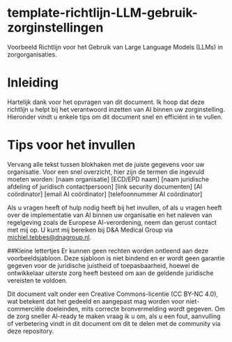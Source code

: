 # template-richtlijn-LLM-gebruik-zorginstellingen
Voorbeeld Richtlijn voor het Gebruik van Large Language Models (LLMs) in zorgorganisaties.

# Inleiding
Hartelijk dank voor het opvragen van dit document. Ik hoop dat deze richtlijn u helpt bij het verantwoord inzetten van AI binnen uw zorginstelling. Hieronder vindt u enkele tips om dit document snel en efficiënt in te vullen.
# Tips voor het invullen
Vervang alle tekst tussen blokhaken met de juiste gegevens voor uw organisatie.
Voor een snel overzicht, hier zijn de termen die ingevuld moeten worden:
	[naam organisatie]
	[ECD/EPD naam]
	[naam juridische afdeling of juridisch contactpersoon]
	[link security documenten]
	[AI coördinator]
	[email AI coördinator]
	[telefoonnummer AI coördinator]

Als u vragen heeft of hulp nodig heeft bij het invullen, of als u vragen heeft over de implementatie van AI binnen uw organisatie en het naleven van regelgeving zoals de Europese AI-verordening, neem dan gerust contact met mij op. U kunt mij bereiken bij D&A Medical Group via michiel.tebbes@dnagroup.nl.

##Kleine lettertjes
Er kunnen geen rechten worden ontleend aan deze voorbeeldsjabloon. Deze sjabloon is niet bindend en er wordt geen garantie gegeven voor de juridische juistheid of toepasbaarheid, hoewel de ontwikkelaar uiterste zorg heeft besteed om aan de geldende juridische vereisten te voldoen. 

Dit document valt onder een Creative Commons-licentie (CC BY-NC 4.0), wat betekent dat het gedeeld en aangepast mag worden voor niet-commerciële doeleinden, mits correcte bronvermelding wordt gegeven. Om de zorg sneller AI-ready te maken vraag ik u om, als u een fout, aanvulling of verbetering vindt in dit document om dit te delen met de community via deze repository.

